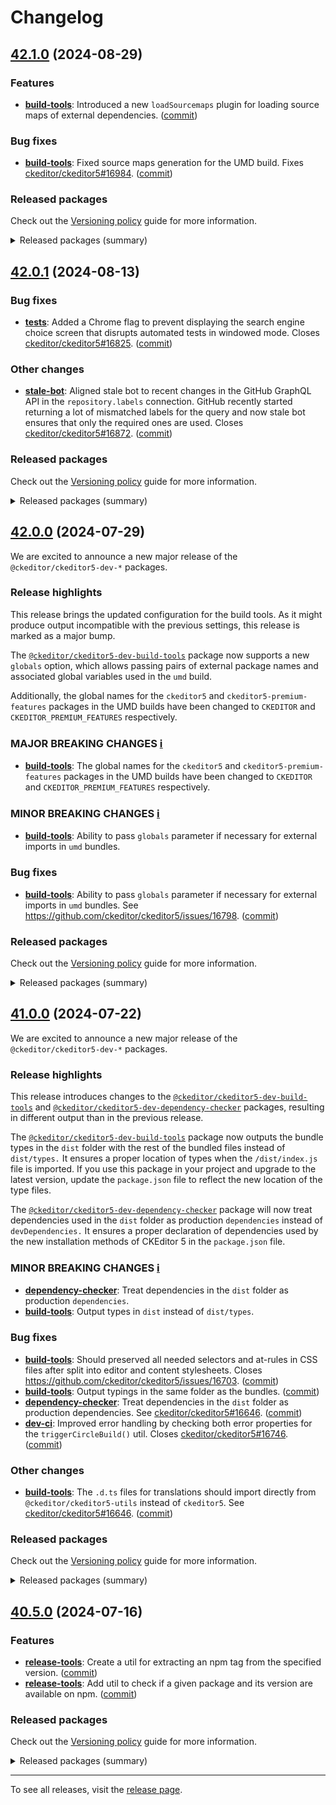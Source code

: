 Changelog
=========

## [42.1.0](https://github.com/ckeditor/ckeditor5-dev/compare/v42.0.1...v42.1.0) (2024-08-29)

### Features

* **[build-tools](https://www.npmjs.com/package/@ckeditor/ckeditor5-dev-build-tools)**: Introduced a new `loadSourcemaps` plugin for loading source maps of external dependencies. ([commit](https://github.com/ckeditor/ckeditor5-dev/commit/defb966ca3e090d062d173e5098a2325696491ec))

### Bug fixes

* **[build-tools](https://www.npmjs.com/package/@ckeditor/ckeditor5-dev-build-tools)**: Fixed source maps generation for the UMD build. Fixes [ckeditor/ckeditor5#16984](https://github.com/ckeditor/ckeditor5/issues/16984). ([commit](https://github.com/ckeditor/ckeditor5-dev/commit/defb966ca3e090d062d173e5098a2325696491ec))

### Released packages

Check out the [Versioning policy](https://ckeditor.com/docs/ckeditor5/latest/framework/guides/support/versioning-policy.html) guide for more information.

<details>
<summary>Released packages (summary)</summary>

Releases containing new features:

* [@ckeditor/ckeditor5-dev-build-tools](https://www.npmjs.com/package/@ckeditor/ckeditor5-dev-build-tools/v/42.1.0): v42.0.1 => v42.1.0

Other releases:

* [@ckeditor/ckeditor5-dev-bump-year](https://www.npmjs.com/package/@ckeditor/ckeditor5-dev-bump-year/v/42.1.0): v42.0.1 => v42.1.0
* [@ckeditor/ckeditor5-dev-ci](https://www.npmjs.com/package/@ckeditor/ckeditor5-dev-ci/v/42.1.0): v42.0.1 => v42.1.0
* [@ckeditor/ckeditor5-dev-dependency-checker](https://www.npmjs.com/package/@ckeditor/ckeditor5-dev-dependency-checker/v/42.1.0): v42.0.1 => v42.1.0
* [@ckeditor/ckeditor5-dev-docs](https://www.npmjs.com/package/@ckeditor/ckeditor5-dev-docs/v/42.1.0): v42.0.1 => v42.1.0
* [@ckeditor/ckeditor5-dev-release-tools](https://www.npmjs.com/package/@ckeditor/ckeditor5-dev-release-tools/v/42.1.0): v42.0.1 => v42.1.0
* [@ckeditor/ckeditor5-dev-stale-bot](https://www.npmjs.com/package/@ckeditor/ckeditor5-dev-stale-bot/v/42.1.0): v42.0.1 => v42.1.0
* [@ckeditor/ckeditor5-dev-tests](https://www.npmjs.com/package/@ckeditor/ckeditor5-dev-tests/v/42.1.0): v42.0.1 => v42.1.0
* [@ckeditor/ckeditor5-dev-transifex](https://www.npmjs.com/package/@ckeditor/ckeditor5-dev-transifex/v/42.1.0): v42.0.1 => v42.1.0
* [@ckeditor/ckeditor5-dev-translations](https://www.npmjs.com/package/@ckeditor/ckeditor5-dev-translations/v/42.1.0): v42.0.1 => v42.1.0
* [@ckeditor/ckeditor5-dev-utils](https://www.npmjs.com/package/@ckeditor/ckeditor5-dev-utils/v/42.1.0): v42.0.1 => v42.1.0
* [@ckeditor/ckeditor5-dev-web-crawler](https://www.npmjs.com/package/@ckeditor/ckeditor5-dev-web-crawler/v/42.1.0): v42.0.1 => v42.1.0
* [@ckeditor/jsdoc-plugins](https://www.npmjs.com/package/@ckeditor/jsdoc-plugins/v/42.1.0): v42.0.1 => v42.1.0
* [@ckeditor/typedoc-plugins](https://www.npmjs.com/package/@ckeditor/typedoc-plugins/v/42.1.0): v42.0.1 => v42.1.0
</details>


## [42.0.1](https://github.com/ckeditor/ckeditor5-dev/compare/v42.0.0...v42.0.1) (2024-08-13)

### Bug fixes

* **[tests](https://www.npmjs.com/package/@ckeditor/ckeditor5-dev-tests)**: Added a Chrome flag to prevent displaying the search engine choice screen that disrupts automated tests in windowed mode. Closes [ckeditor/ckeditor5#16825](https://github.com/ckeditor/ckeditor5/issues/16825). ([commit](https://github.com/ckeditor/ckeditor5-dev/commit/4f7291f1f8114ed0184f11a51c74752c6d8ecaa9))

### Other changes

* **[stale-bot](https://www.npmjs.com/package/@ckeditor/ckeditor5-dev-stale-bot)**: Aligned stale bot to recent changes in the GitHub GraphQL API in the `repository.labels` connection. GitHub recently started returning a lot of mismatched labels for the query and now stale bot ensures that only the required ones are used. Closes [ckeditor/ckeditor5#16872](https://github.com/ckeditor/ckeditor5/issues/16872). ([commit](https://github.com/ckeditor/ckeditor5-dev/commit/666daf6cfe52b5ce63e7937168022eb86fcb4f9c))

### Released packages

Check out the [Versioning policy](https://ckeditor.com/docs/ckeditor5/latest/framework/guides/support/versioning-policy.html) guide for more information.

<details>
<summary>Released packages (summary)</summary>

Other releases:

* [@ckeditor/ckeditor5-dev-build-tools](https://www.npmjs.com/package/@ckeditor/ckeditor5-dev-build-tools/v/42.0.1): v42.0.0 => v42.0.1
* [@ckeditor/ckeditor5-dev-bump-year](https://www.npmjs.com/package/@ckeditor/ckeditor5-dev-bump-year/v/42.0.1): v42.0.0 => v42.0.1
* [@ckeditor/ckeditor5-dev-ci](https://www.npmjs.com/package/@ckeditor/ckeditor5-dev-ci/v/42.0.1): v42.0.0 => v42.0.1
* [@ckeditor/ckeditor5-dev-dependency-checker](https://www.npmjs.com/package/@ckeditor/ckeditor5-dev-dependency-checker/v/42.0.1): v42.0.0 => v42.0.1
* [@ckeditor/ckeditor5-dev-docs](https://www.npmjs.com/package/@ckeditor/ckeditor5-dev-docs/v/42.0.1): v42.0.0 => v42.0.1
* [@ckeditor/ckeditor5-dev-release-tools](https://www.npmjs.com/package/@ckeditor/ckeditor5-dev-release-tools/v/42.0.1): v42.0.0 => v42.0.1
* [@ckeditor/ckeditor5-dev-stale-bot](https://www.npmjs.com/package/@ckeditor/ckeditor5-dev-stale-bot/v/42.0.1): v42.0.0 => v42.0.1
* [@ckeditor/ckeditor5-dev-tests](https://www.npmjs.com/package/@ckeditor/ckeditor5-dev-tests/v/42.0.1): v42.0.0 => v42.0.1
* [@ckeditor/ckeditor5-dev-transifex](https://www.npmjs.com/package/@ckeditor/ckeditor5-dev-transifex/v/42.0.1): v42.0.0 => v42.0.1
* [@ckeditor/ckeditor5-dev-translations](https://www.npmjs.com/package/@ckeditor/ckeditor5-dev-translations/v/42.0.1): v42.0.0 => v42.0.1
* [@ckeditor/ckeditor5-dev-utils](https://www.npmjs.com/package/@ckeditor/ckeditor5-dev-utils/v/42.0.1): v42.0.0 => v42.0.1
* [@ckeditor/ckeditor5-dev-web-crawler](https://www.npmjs.com/package/@ckeditor/ckeditor5-dev-web-crawler/v/42.0.1): v42.0.0 => v42.0.1
* [@ckeditor/jsdoc-plugins](https://www.npmjs.com/package/@ckeditor/jsdoc-plugins/v/42.0.1): v42.0.0 => v42.0.1
* [@ckeditor/typedoc-plugins](https://www.npmjs.com/package/@ckeditor/typedoc-plugins/v/42.0.1): v42.0.0 => v42.0.1
</details>


## [42.0.0](https://github.com/ckeditor/ckeditor5-dev/compare/v41.0.0...v42.0.0) (2024-07-29)

We are excited to announce a new major release of the `@ckeditor/ckeditor5-dev-*` packages.

### Release highlights

This release brings the updated configuration for the build tools. As it might produce output incompatible with the previous settings, this release is marked as a major bump.

The [`@ckeditor/ckeditor5-dev-build-tools`](https://www.npmjs.com/package/@ckeditor/ckeditor5-dev-build-tools) package now supports a new `globals` option, which allows passing pairs of external package names and associated global variables used in the `umd` build.

Additionally, the global names for the `ckeditor5` and `ckeditor5-premium-features` packages in the UMD builds have been changed to `CKEDITOR` and `CKEDITOR_PREMIUM_FEATURES` respectively.

### MAJOR BREAKING CHANGES [ℹ️](https://ckeditor.com/docs/ckeditor5/latest/framework/guides/support/versioning-policy.html#major-and-minor-breaking-changes)

* **[build-tools](https://www.npmjs.com/package/@ckeditor/ckeditor5-dev-build-tools)**: The global names for the `ckeditor5` and `ckeditor5-premium-features` packages in the UMD builds have been changed to `CKEDITOR` and `CKEDITOR_PREMIUM_FEATURES` respectively.

### MINOR BREAKING CHANGES [ℹ️](https://ckeditor.com/docs/ckeditor5/latest/framework/guides/support/versioning-policy.html#major-and-minor-breaking-changes)

* **[build-tools](https://www.npmjs.com/package/@ckeditor/ckeditor5-dev-build-tools)**: Ability to pass `globals` parameter if necessary for external imports in `umd` bundles.

### Bug fixes

* **[build-tools](https://www.npmjs.com/package/@ckeditor/ckeditor5-dev-build-tools)**: Ability to pass `globals` parameter if necessary for external imports in `umd` bundles. See https://github.com/ckeditor/ckeditor5/issues/16798. ([commit](https://github.com/ckeditor/ckeditor5-dev/commit/74f4571f186a2cbb30a8d3fcb62475c89f59c641))

### Released packages

Check out the [Versioning policy](https://ckeditor.com/docs/ckeditor5/latest/framework/guides/support/versioning-policy.html) guide for more information.

<details>
<summary>Released packages (summary)</summary>

Other releases:

* [@ckeditor/ckeditor5-dev-build-tools](https://www.npmjs.com/package/@ckeditor/ckeditor5-dev-build-tools/v/42.0.0): v41.0.0 => v42.0.0
* [@ckeditor/ckeditor5-dev-bump-year](https://www.npmjs.com/package/@ckeditor/ckeditor5-dev-bump-year/v/42.0.0): v41.0.0 => v42.0.0
* [@ckeditor/ckeditor5-dev-ci](https://www.npmjs.com/package/@ckeditor/ckeditor5-dev-ci/v/42.0.0): v41.0.0 => v42.0.0
* [@ckeditor/ckeditor5-dev-dependency-checker](https://www.npmjs.com/package/@ckeditor/ckeditor5-dev-dependency-checker/v/42.0.0): v41.0.0 => v42.0.0
* [@ckeditor/ckeditor5-dev-docs](https://www.npmjs.com/package/@ckeditor/ckeditor5-dev-docs/v/42.0.0): v41.0.0 => v42.0.0
* [@ckeditor/ckeditor5-dev-release-tools](https://www.npmjs.com/package/@ckeditor/ckeditor5-dev-release-tools/v/42.0.0): v41.0.0 => v42.0.0
* [@ckeditor/ckeditor5-dev-stale-bot](https://www.npmjs.com/package/@ckeditor/ckeditor5-dev-stale-bot/v/42.0.0): v41.0.0 => v42.0.0
* [@ckeditor/ckeditor5-dev-tests](https://www.npmjs.com/package/@ckeditor/ckeditor5-dev-tests/v/42.0.0): v41.0.0 => v42.0.0
* [@ckeditor/ckeditor5-dev-transifex](https://www.npmjs.com/package/@ckeditor/ckeditor5-dev-transifex/v/42.0.0): v41.0.0 => v42.0.0
* [@ckeditor/ckeditor5-dev-translations](https://www.npmjs.com/package/@ckeditor/ckeditor5-dev-translations/v/42.0.0): v41.0.0 => v42.0.0
* [@ckeditor/ckeditor5-dev-utils](https://www.npmjs.com/package/@ckeditor/ckeditor5-dev-utils/v/42.0.0): v41.0.0 => v42.0.0
* [@ckeditor/ckeditor5-dev-web-crawler](https://www.npmjs.com/package/@ckeditor/ckeditor5-dev-web-crawler/v/42.0.0): v41.0.0 => v42.0.0
* [@ckeditor/jsdoc-plugins](https://www.npmjs.com/package/@ckeditor/jsdoc-plugins/v/42.0.0): v41.0.0 => v42.0.0
* [@ckeditor/typedoc-plugins](https://www.npmjs.com/package/@ckeditor/typedoc-plugins/v/42.0.0): v41.0.0 => v42.0.0
</details>


## [41.0.0](https://github.com/ckeditor/ckeditor5-dev/compare/v40.5.0...v41.0.0) (2024-07-22)

We are excited to announce a new major release of the `@ckeditor/ckeditor5-dev-*` packages.

### Release highlights

This release introduces changes to the [`@ckeditor/ckeditor5-dev-build-tools`](https://www.npmjs.com/package/@ckeditor/ckeditor5-dev-build-tools) and [`@ckeditor/ckeditor5-dev-dependency-checker`](https://www.npmjs.com/package/@ckeditor/ckeditor5-dev-dependency-checker) packages, resulting in different output than in the previous release.

The [`@ckeditor/ckeditor5-dev-build-tools`](https://www.npmjs.com/package/@ckeditor/ckeditor5-dev-build-tools) package now outputs the bundle types in the `dist` folder with the rest of the bundled files instead of `dist/types.` It ensures a proper location of types when the `/dist/index.js` file is imported. If you use this package in your project and upgrade to the latest version, update the `package.json` file to reflect the new location of the type files.

The [`@ckeditor/ckeditor5-dev-dependency-checker`](https://www.npmjs.com/package/@ckeditor/ckeditor5-dev-dependency-checker) package will now treat dependencies used in the `dist` folder as production `dependencies` instead of `devDependencies.` It ensures a proper declaration of dependencies used by the new installation methods of CKEditor 5 in the `package.json` file.

### MINOR BREAKING CHANGES [ℹ️](https://ckeditor.com/docs/ckeditor5/latest/framework/guides/support/versioning-policy.html#major-and-minor-breaking-changes)

* **[dependency-checker](https://www.npmjs.com/package/@ckeditor/ckeditor5-dev-dependency-checker)**: Treat dependencies in the `dist` folder as production `dependencies`.
* **[build-tools](https://www.npmjs.com/package/@ckeditor/ckeditor5-dev-build-tools)**: Output types in `dist` instead of `dist/types`.

### Bug fixes

* **[build-tools](https://www.npmjs.com/package/@ckeditor/ckeditor5-dev-build-tools)**: Should preserved all needed selectors and at-rules in CSS files after split into editor and content stylesheets. Closes https://github.com/ckeditor/ckeditor5/issues/16703. ([commit](https://github.com/ckeditor/ckeditor5-dev/commit/2b0feb396685156b495407205bf95acef1ae6ffa))
* **[build-tools](https://www.npmjs.com/package/@ckeditor/ckeditor5-dev-build-tools)**: Output typings in the same folder as the bundles. ([commit](https://github.com/ckeditor/ckeditor5-dev/commit/06a95619ecf1e6c7f1148eae15835592cdeefaa2))
* **[dependency-checker](https://www.npmjs.com/package/@ckeditor/ckeditor5-dev-dependency-checker)**: Treat dependencies in the `dist` folder as production dependencies. See [ckeditor/ckeditor5#16646](https://github.com/ckeditor/ckeditor5/issues/16646). ([commit](https://github.com/ckeditor/ckeditor5-dev/commit/09d304f39c62edf3399069456aa5a9e345f082bb))
* **[dev-ci](https://www.npmjs.com/package/@ckeditor/ckeditor5-dev-dev-ci)**: Improved error handling by checking both error properties for the `triggerCircleBuild()` util. Closes [ckeditor/ckeditor5#16746](https://github.com/ckeditor/ckeditor5/issues/16746). ([commit](https://github.com/ckeditor/ckeditor5-dev/commit/9af7fb7eccb4e633a8857a3d05089b524ab8e066))

### Other changes

* **[build-tools](https://www.npmjs.com/package/@ckeditor/ckeditor5-dev-build-tools)**: The `.d.ts` files for translations should import directly from `@ckeditor/ckeditor5-utils` instead of `ckeditor5`. See [ckeditor/ckeditor5#16646](https://github.com/ckeditor/ckeditor5/issues/16646). ([commit](https://github.com/ckeditor/ckeditor5-dev/commit/09d304f39c62edf3399069456aa5a9e345f082bb))

### Released packages

Check out the [Versioning policy](https://ckeditor.com/docs/ckeditor5/latest/framework/guides/support/versioning-policy.html) guide for more information.

<details>
<summary>Released packages (summary)</summary>

Other releases:

* [@ckeditor/ckeditor5-dev-build-tools](https://www.npmjs.com/package/@ckeditor/ckeditor5-dev-build-tools/v/41.0.0): v40.5.0 => v41.0.0
* [@ckeditor/ckeditor5-dev-bump-year](https://www.npmjs.com/package/@ckeditor/ckeditor5-dev-bump-year/v/41.0.0): v40.5.0 => v41.0.0
* [@ckeditor/ckeditor5-dev-ci](https://www.npmjs.com/package/@ckeditor/ckeditor5-dev-ci/v/41.0.0): v40.5.0 => v41.0.0
* [@ckeditor/ckeditor5-dev-dependency-checker](https://www.npmjs.com/package/@ckeditor/ckeditor5-dev-dependency-checker/v/41.0.0): v40.5.0 => v41.0.0
* [@ckeditor/ckeditor5-dev-docs](https://www.npmjs.com/package/@ckeditor/ckeditor5-dev-docs/v/41.0.0): v40.5.0 => v41.0.0
* [@ckeditor/ckeditor5-dev-release-tools](https://www.npmjs.com/package/@ckeditor/ckeditor5-dev-release-tools/v/41.0.0): v40.5.0 => v41.0.0
* [@ckeditor/ckeditor5-dev-stale-bot](https://www.npmjs.com/package/@ckeditor/ckeditor5-dev-stale-bot/v/41.0.0): v40.5.0 => v41.0.0
* [@ckeditor/ckeditor5-dev-tests](https://www.npmjs.com/package/@ckeditor/ckeditor5-dev-tests/v/41.0.0): v40.5.0 => v41.0.0
* [@ckeditor/ckeditor5-dev-transifex](https://www.npmjs.com/package/@ckeditor/ckeditor5-dev-transifex/v/41.0.0): v40.5.0 => v41.0.0
* [@ckeditor/ckeditor5-dev-translations](https://www.npmjs.com/package/@ckeditor/ckeditor5-dev-translations/v/41.0.0): v40.5.0 => v41.0.0
* [@ckeditor/ckeditor5-dev-utils](https://www.npmjs.com/package/@ckeditor/ckeditor5-dev-utils/v/41.0.0): v40.5.0 => v41.0.0
* [@ckeditor/ckeditor5-dev-web-crawler](https://www.npmjs.com/package/@ckeditor/ckeditor5-dev-web-crawler/v/41.0.0): v40.5.0 => v41.0.0
* [@ckeditor/jsdoc-plugins](https://www.npmjs.com/package/@ckeditor/jsdoc-plugins/v/41.0.0): v40.5.0 => v41.0.0
* [@ckeditor/typedoc-plugins](https://www.npmjs.com/package/@ckeditor/typedoc-plugins/v/41.0.0): v40.5.0 => v41.0.0
</details>


## [40.5.0](https://github.com/ckeditor/ckeditor5-dev/compare/v40.4.0...v40.5.0) (2024-07-16)

### Features

* **[release-tools](https://www.npmjs.com/package/@ckeditor/ckeditor5-dev-release-tools)**: Create a util for extracting an npm tag from the specified version. ([commit](https://github.com/ckeditor/ckeditor5-dev/commit/784ab36187b5eaddd2bc53135bf58df664870b47))
* **[release-tools](https://www.npmjs.com/package/@ckeditor/ckeditor5-dev-release-tools)**: Add util to check if a given package and its version are available on npm. ([commit](https://github.com/ckeditor/ckeditor5-dev/commit/784ab36187b5eaddd2bc53135bf58df664870b47))

### Released packages

Check out the [Versioning policy](https://ckeditor.com/docs/ckeditor5/latest/framework/guides/support/versioning-policy.html) guide for more information.

<details>
<summary>Released packages (summary)</summary>

Releases containing new features:

* [@ckeditor/ckeditor5-dev-release-tools](https://www.npmjs.com/package/@ckeditor/ckeditor5-dev-release-tools/v/40.5.0): v40.4.0 => v40.5.0

Other releases:

* [@ckeditor/ckeditor5-dev-build-tools](https://www.npmjs.com/package/@ckeditor/ckeditor5-dev-build-tools/v/40.5.0): v40.4.0 => v40.5.0
* [@ckeditor/ckeditor5-dev-bump-year](https://www.npmjs.com/package/@ckeditor/ckeditor5-dev-bump-year/v/40.5.0): v40.4.0 => v40.5.0
* [@ckeditor/ckeditor5-dev-ci](https://www.npmjs.com/package/@ckeditor/ckeditor5-dev-ci/v/40.5.0): v40.4.0 => v40.5.0
* [@ckeditor/ckeditor5-dev-dependency-checker](https://www.npmjs.com/package/@ckeditor/ckeditor5-dev-dependency-checker/v/40.5.0): v40.4.0 => v40.5.0
* [@ckeditor/ckeditor5-dev-docs](https://www.npmjs.com/package/@ckeditor/ckeditor5-dev-docs/v/40.5.0): v40.4.0 => v40.5.0
* [@ckeditor/ckeditor5-dev-stale-bot](https://www.npmjs.com/package/@ckeditor/ckeditor5-dev-stale-bot/v/40.5.0): v40.4.0 => v40.5.0
* [@ckeditor/ckeditor5-dev-tests](https://www.npmjs.com/package/@ckeditor/ckeditor5-dev-tests/v/40.5.0): v40.4.0 => v40.5.0
* [@ckeditor/ckeditor5-dev-transifex](https://www.npmjs.com/package/@ckeditor/ckeditor5-dev-transifex/v/40.5.0): v40.4.0 => v40.5.0
* [@ckeditor/ckeditor5-dev-translations](https://www.npmjs.com/package/@ckeditor/ckeditor5-dev-translations/v/40.5.0): v40.4.0 => v40.5.0
* [@ckeditor/ckeditor5-dev-utils](https://www.npmjs.com/package/@ckeditor/ckeditor5-dev-utils/v/40.5.0): v40.4.0 => v40.5.0
* [@ckeditor/ckeditor5-dev-web-crawler](https://www.npmjs.com/package/@ckeditor/ckeditor5-dev-web-crawler/v/40.5.0): v40.4.0 => v40.5.0
* [@ckeditor/jsdoc-plugins](https://www.npmjs.com/package/@ckeditor/jsdoc-plugins/v/40.5.0): v40.4.0 => v40.5.0
* [@ckeditor/typedoc-plugins](https://www.npmjs.com/package/@ckeditor/typedoc-plugins/v/40.5.0): v40.4.0 => v40.5.0
</details>

---

To see all releases, visit the [release page](https://github.com/ckeditor/ckeditor5-dev/releases).

